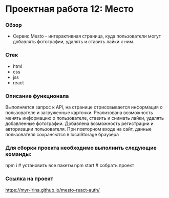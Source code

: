 # Проектная работа 12: Место

### Обзор
* Cервис Mesto - интерактивная страница, куда пользователи могут добавлять фотографии, удалять и ставить лайки к ним.

### Стек
* html
* css
* jss
* react

### Описание функционала
Выполняется запрос к API, на странице отрисовывается информация о пользователе и загруженные карточки.
Реализована возможность менять информацию о пользователе, ставить и снимать лайки, удалять добавленные фотографии.
Добавлена возможность регистрации и авторизации пользователя.
При повторном входе на сайт, данные пользователя сохраняются в localStorage браузера

### Для сборки проекта необходимо выполнить следующие команды:
npm i # установить все пакеты
npm start # собрать проект

### Ссылка на проект
 https://myr-irina.github.io/mesto-react-auth/
